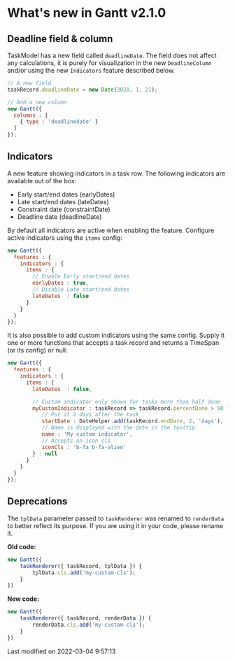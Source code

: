 # What's new in Gantt v2.1.0

## Deadline field & column

TaskModel has a new field called `deadlineDate`. The field does not affect any calculations, it is purely for
visualization in the new `DeadlineColumn` and/or using the new `Indicators` feature described below.

```javascript
// A new field
taskRecord.deadlineDate = new Date(2020, 1, 21);

// And a new column
new Gantt({
  columns : [
    { type : 'deadlinedate' }
  ]
});
```

## Indicators

A new feature showing indicators in a task row. The following indicators are available out of the box:

* Early start/end dates (earlyDates)
* Late start/end dates (lateDates)
* Constraint date (constraintDate)
* Deadline date (deadlineDate)

By default all indicators are active when enabling the feature. Configure active indicators using the `items` config:

```javascript
new Gantt({
  features : {
    indicators : {
      items : {
        // Enable Early start/end dates
        earlyDates : true,
        // Disable Late start/end dates
        lateDates  : false
      }
    }
  }
});
```

It is also possible to add custom indicators using the same config. Supply it one or more functions that accepts a task
record and returns a TimeSpan (or its config) or null:

```javascript
new Gantt({
  features : {
    indicators : {
      items : {
        lateDates  : false,

        // Custom indicator only shown for tasks more than half done
        myCustomIndicator : taskRecord => taskRecord.percentDone > 50 ? {
           // Put it 2 days after the task
           startDate : DateHelper.add(taskRecord.endDate, 2, 'days'),
           // Name is displayed with the date in the tooltip
           name : 'My custom indicator',
           // Accepts an icon cls
           iconCls : 'b-fa b-fa-alien'
        } : null
      }
    }
  }
});
```

## Deprecations

The `tplData` parameter passed to `taskRenderer` was renamed to `renderData` to better reflect its purpose. If you are
using it in your code, please rename it.

**Old code:**

```javascript
new Gantt({
    taskRenderer({ taskRecord, tplData }) {
        tplData.cls.add('my-custom-cls');
    }
})
```

**New code:**

```javascript
new Gantt({
    taskRenderer({ taskRecord, renderData }) {
        renderData.cls.add('my-custom-cls');
    }
})
```


<p class="last-modified">Last modified on 2022-03-04 9:57:13</p>